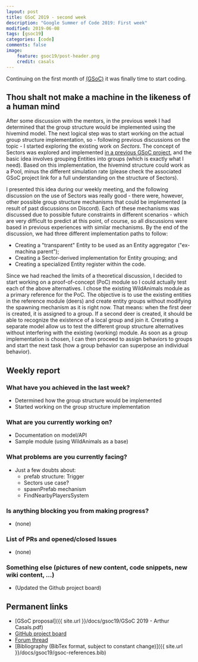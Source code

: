 ```yaml
---
layout: post
title: GSoC 2019 - second week
description: "Google Summer of Code 2019: First week"
modified: 2019-06-08
tags: [gsoc19]
categories: [code]
comments: false
image:
    feature: gsoc19/post-header.png
    credit: casals    
---
```


Continuing on the first month of <abbr title="Google Summer of Code">[(GSoC)](https://summerofcode.withgoogle.com/)</abbr> it was finally time to start coding. 

<!-- more -->

## Thou shalt not make a machine in the likeness of a human mind

After some discussion with the mentors, in the previous week I had determined that the group structure would be implemented using the hivemind model. The next logical step was to start working on the actual group structure implementation, so - following previous discussions on the topic - I started exploring the existing work on _Sectors_. The concept of Sectors was explored and implemented [in a previous GSoC project](https://vizaxo.github.io/2017/08/26/gsoc-2017-final-post.html), and the basic idea involves grouping Entities into groups (which is exactly what I need). Based on this implementation, the hivemind structure could work as a Pool, minus the different simulation rate (please check the associated GSoC project link for a full understanding on the structure of Sectors). 

I presented this idea during our weekly meeting, and the following discussion on the use of Sectors was really good - there were, however, other possible group structure mechanisms that could be implemented (a result of past discussions on Discord). Each of these mechanisms was discussed due to possible future constraints in different scenarios - which are very difficult to predict at this point, of course, so all discussions were based in previous experiences with similar mechanisms. By the end of the discussion, we had three different implementation paths to follow:

* Creating a "transparent" Entity to be used as an Entity aggregator ("ex-machina parent");
* Creating a Sector-derived implementation for Entity grouping; and
* Creating a specialized Entity register within the code.

Since we had reached the limits of a theoretical discussion, I decided to start working on a proof-of-concept (PoC) module so I could actually test each of the above alternatives. I chose the existing WildAnimals module as a primary reference for the PoC. The objective is to use the existing entities in the reference module (deers) and create entity groups without modifying the spawning mechanism as it is right now. That means: when the first deer is created, it is assigned to a group. If a second deer is created, it should be able to recognize the existence of a local group and join it. Crerating a separate model allow us to test the different group structure alternatives without interfering with the existing (working) module. As soon as a group implementation is chosen, I can then proceed to assign behaviors to groups and start the next task (how a group behavior can superpose an individual behavior). 

## Weekly report

### What have you achieved in the last week?
* Determined how the group structure would be implemented 
* Started working on the group structure implementation       

### What are you currently working on?
* Documentation on model/API
* Sample module (using WildAnimals as a base)

### What problems are you currently facing?
* Just a few doubts about:
    * prefab structure: Trigger
    * Sectors use case?
    * spawnPrefab mechanism 
    * FindNearbyPlayersSystem       

### Is anything blocking you from making progress?
* (none)

### List of PRs and opened/closed Issues
* (none)

### Something else (pictures of new content, code snippets, new wiki content, …)
* (Updated the Github project board)

## Permanent links

* [GSoC proposal]({{ site.url }}/docs/gsoc19/GSoC 2019 - Arthur Casals.pdf)
* [GitHub project board](https://github.com/orgs/Terasology/projects/20)
* [Forum thread](https://forum.terasology.org/threads/gsoc-2019-collective-behavior.2255/)
* [Bibliography (BibTex format, subject to constant change)]({{ site.url }}/docs/gsoc19/gsoc-references.bib)
